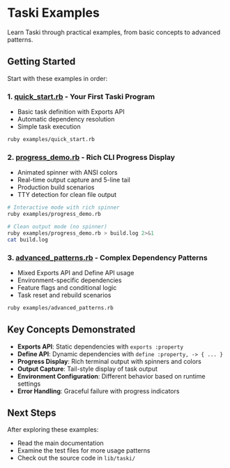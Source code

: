 # Taski Examples

Learn Taski through practical examples, from basic concepts to advanced patterns.

## Getting Started

Start with these examples in order:

### 1. **[quick_start.rb](quick_start.rb)** - Your First Taski Program
- Basic task definition with Exports API
- Automatic dependency resolution
- Simple task execution

```bash
ruby examples/quick_start.rb
```

### 2. **[progress_demo.rb](progress_demo.rb)** - Rich CLI Progress Display
- Animated spinner with ANSI colors
- Real-time output capture and 5-line tail
- Production build scenarios
- TTY detection for clean file output

```bash
# Interactive mode with rich spinner
ruby examples/progress_demo.rb

# Clean output mode (no spinner)
ruby examples/progress_demo.rb > build.log 2>&1
cat build.log
```

### 3. **[advanced_patterns.rb](advanced_patterns.rb)** - Complex Dependency Patterns
- Mixed Exports API and Define API usage
- Environment-specific dependencies
- Feature flags and conditional logic
- Task reset and rebuild scenarios

```bash
ruby examples/advanced_patterns.rb
```

## Key Concepts Demonstrated

- **Exports API**: Static dependencies with `exports :property`
- **Define API**: Dynamic dependencies with `define :property, -> { ... }`
- **Progress Display**: Rich terminal output with spinners and colors
- **Output Capture**: Tail-style display of task output
- **Environment Configuration**: Different behavior based on runtime settings
- **Error Handling**: Graceful failure with progress indicators

## Next Steps

After exploring these examples:
- Read the main documentation
- Examine the test files for more usage patterns
- Check out the source code in `lib/taski/`